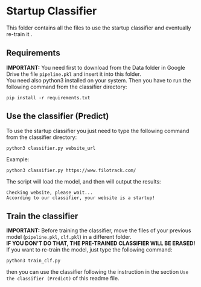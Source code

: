 # Startup Classifier
This folder contains all the files to use the startup classifier and eventually re-train it .
## Requirements
**IMPORTANT:** You need first to download from the Data folder in Google Drive the file `pipeline.pkl` and insert it into this folder. \
You need also python3 installed on your system.
Then you have to run the following command from the classifier directory:
```
pip install -r requirements.txt
```
## Use the classifier (Predict)
To use the startup classifier you just need to type the following command from the classifier directory:
```
python3 classifier.py website_url
```
Example:
```
python3 classifier.py https://www.filotrack.com/
```
The script will load the model, and then will output the results:
```
Checking website, please wait...
According to our classifier, your website is a startup!
```

## Train the classifier
**IMPORTANT:** Before training the classifier, move the files of your previous model (`pipeline.pkl`, `clf.pkl`) in a different folder. \
**IF YOU DON'T DO THAT, THE PRE-TRAINED CLASSIFIER WILL BE ERASED!** \
If you want to re-train the model, just type the following command:
```
python3 train_clf.py
```
then you can use the classifier following the instruction in the section `Use the classifier (Predict)` of this readme file.
